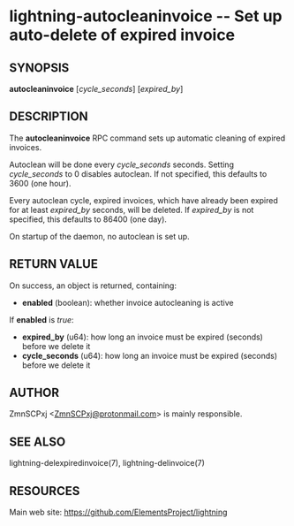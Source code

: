 lightning-autocleaninvoice -- Set up auto-delete of expired invoice
===================================================================

SYNOPSIS
--------

**autocleaninvoice** [*cycle\_seconds*] [*expired\_by*]

DESCRIPTION
-----------

The **autocleaninvoice** RPC command sets up automatic cleaning of
expired invoices.

Autoclean will be done every *cycle\_seconds* seconds. Setting
*cycle\_seconds* to 0 disables autoclean. If not specified, this
defaults to 3600 (one hour).

Every autoclean cycle, expired invoices, which have already been expired
for at least *expired\_by* seconds, will be deleted. If *expired\_by* is
not specified, this defaults to 86400 (one day).

On startup of the daemon, no autoclean is set up.

RETURN VALUE
------------

[comment]: # (GENERATE-FROM-SCHEMA-START)
On success, an object is returned, containing:
- **enabled** (boolean): whether invoice autocleaning is active

If **enabled** is *true*:
  - **expired_by** (u64): how long an invoice must be expired (seconds) before we delete it
  - **cycle_seconds** (u64): how long an invoice must be expired (seconds) before we delete it

[comment]: # (GENERATE-FROM-SCHEMA-END)

AUTHOR
------

ZmnSCPxj <<ZmnSCPxj@protonmail.com>> is mainly responsible.

SEE ALSO
--------

lightning-delexpiredinvoice(7), lightning-delinvoice(7)

RESOURCES
---------

Main web site: <https://github.com/ElementsProject/lightning>

[comment]: # ( SHA256STAMP:c5aedf100597dd0bd1bbbdf82964327035cd49df00d7b0aef6454e3b1ef39dbc)
